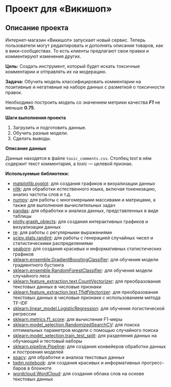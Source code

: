 # Проект для «Викишоп»
## Описание проекта
Интернет-магазин «Викишоп» запускает новый сервис. Теперь пользователи могут редактировать и дополнять описания товаров, как в вики-сообществах. То есть клиенты предлагают свои правки и комментируют изменения других. 

**Цель:** Создать инструмент, который будет искать токсичные комментарии и отправлять их на модерацию. 

**Задача:** Обучить модель классифицировать комментарии на позитивные и негативные на наборе данных с разметкой о токсичности правок.

Необходимо построить модель со значением метрики качества ***F1*** не меньше **0.75**. 

**Шаги выполнения проекта**

1. Загрузить и подготовить данные.
2. Обучить разные модели. 
3. Сделать выводы.

**Описание данных**

Данные находятся в файле `toxic_comments.csv`. Столбец *text* в нём содержит текст комментария, а *toxic* — целевой признак.

**Используемые библиотеки:**

- [matplotlib.pyplot](https://matplotlib.org/stable/api/_as_gen/matplotlib.pyplot.html): для создания графиков и визуализации данных
- [nltk](https://www.nltk.org/): для обработки естественного языка, включая токенизацию, анализ частоты слов и т.д.
- [numpy](https://numpy.org/): для работы с многомерными массивами и матрицами, а также для выполнения вычислительных задач
- [pandas](https://pandas.pydata.org/): для обработки и анализа данных, представленных в виде таблицы
- [plotly.graph_objects](https://plotly.com/python/graph-objects/): для создания интерактивных графиков и визуализации данных
- [re](https://docs.python.org/3/library/re.html): для работы с регулярными выражениями
- [scipy.stats.randint](https://docs.scipy.org/doc/scipy/reference/generated/scipy.stats.randint.html): для работы с генерацией случайных чисел и статистическими распределениями
- [seaborn](https://seaborn.pydata.org/): для создания красивых и информативных статистических графиков
- [sklearn.ensemble.GradientBoostingClassifier](https://scikit-learn.org/stable/modules/generated/sklearn.ensemble.GradientBoostingClassifier.html): для обучения модели градиентного бустинга
- [sklearn.ensemble.RandomForestClassifier](https://scikit-learn.org/stable/modules/generated/sklearn.ensemble.RandomForestClassifier.html): для обучения модели случайного леса
- [sklearn.feature_extraction.text.CountVectorizer](https://scikit-learn.org/stable/modules/generated/sklearn.feature_extraction.text.CountVectorizer.html): для преобразования текстовых данных в числовые признаки
- [sklearn.feature_extraction.text.TfidfVectorizer](https://scikit-learn.org/stable/modules/generated/sklearn.feature_extraction.text.TfidfVectorizer.html): для преобразования текстовых данных в числовые признаки с использованием метода TF-IDF
- [sklearn.linear_model.LogisticRegression](https://scikit-learn.org/stable/modules/generated/sklearn.linear_model.LogisticRegression.html): для обучения логистической регрессии
- [sklearn.metrics.f1_score](https://scikit-learn.org/stable/modules/generated/sklearn.metrics.f1_score.html): для вычисления F1-меры
- [sklearn.model_selection.RandomizedSearchCV](https://scikit-learn.org/stable/modules/generated/sklearn.model_selection.RandomizedSearchCV.html): для поиска оптимальных параметров модели с помощью случайного поиска
- [sklearn.model_selection.train_test_split](https://scikit-learn.org/stable/modules/generated/sklearn.model_selection.train_test_split.html): для разделения данных на обучающий и тестовый наборы
- [sklearn.pipeline.Pipeline](https://scikit-learn.org/stable/modules/generated/sklearn.pipeline.Pipeline.html): для создания конвейеров обработки данных и построения моделей
- [spacy](https://spacy.io/): для обработки и анализа текстовых данных
- [tqdm.notebook](https://tqdm.github.io/): для создания красивых и информативных прогресс-баров в блокноте
- [wordcloud.WordCloud](https://amueller.github.io/word_cloud/): для создания облака слов на основе текстовых данных
